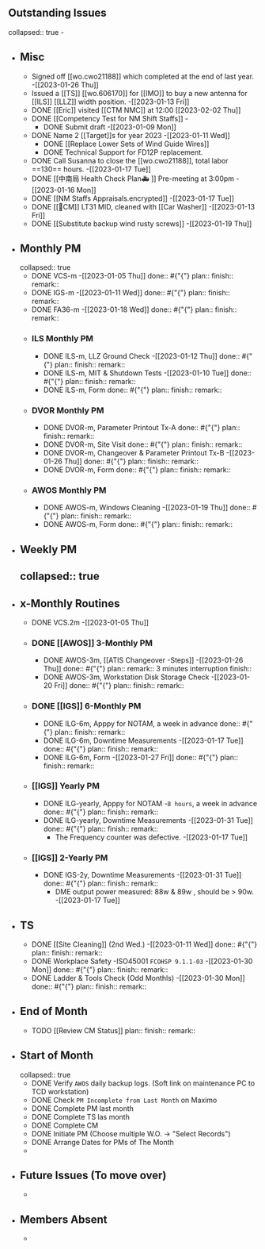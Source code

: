 ## Outstanding Issues
collapsed:: true
	-
- ## Misc
	- Signed off [[wo.cwo21188]] which completed at the end of last year. -[[2023-01-26 Thu]]
	- Issued a [[TS]] [[wo.606170]] for [[IMO]] to buy a new antenna for [[ILS]] [[LLZ]] width position. -[[2023-01-13 Fri]]
	- DONE [[Eric]] visited [[CTM NMC]] at 12:00 [[2023-02-02 Thu]]
	- DONE [[Competency Test for NM Shift Staffs]] -
		- DONE Submit draft -[[2023-01-09 Mon]]
	- DONE Name 2 [[Target]]s for year 2023 -[[2023-01-11 Wed]]
		- DONE [[Replace Lower Sets of Wind Guide Wires]]
		- DONE Technical Support for FD12P replacement.
	- DONE Call Susanna to close the [[wo.cwo21188]], total labor ==130== hours. -[[2023-01-17 Tue]]
	- DONE [[中南局 Health Check Plan🚑 ]] Pre-meeting at 3:00pm -[[2023-01-16 Mon]]
	- DONE [[NM Staffs Appraisals.encrypted]] -[[2023-01-17 Tue]]
	- DONE [[🐞CM]] LT31 MID, cleaned with [[Car Washer]] -[[2023-01-13 Fri]]
	- DONE [[Substitute backup wind rusty screws]] -[[2023-01-19 Thu]]
- ## Monthly PM
  collapsed:: true
	- DONE VCS-m -[[2023-01-05 Thu]]
	  done:: #{"{"}
	  plan:: 
	  finish::
	  remark::
	- DONE IGS-m -[[2023-01-11 Wed]]
	  done:: #{"{"}
	  plan:: 
	  finish::
	  remark::
	- DONE FA36-m -[[2023-01-18 Wed]]
	  done:: #{"{"}
	  plan:: 
	  finish::
	  remark::
	- ### ILS Monthly PM
		- DONE ILS-m, LLZ Ground Check -[[2023-01-12 Thu]]
		  done:: #{"{"}
		  plan:: 
		  finish::
		  remark::
		- DONE ILS-m, MIT & Shutdown Tests -[[2023-01-10 Tue]]
		  done:: #{"{"}
		  plan:: 
		  finish::
		  remark::
		- DONE ILS-m, Form 
		  done:: #{"{"}
		  plan:: 
		  finish::
		  remark::
	- ### DVOR Monthly PM
		- DONE DVOR-m, Parameter Printout Tx-A 
		  done:: #{"{"}
		  plan::
		  finish::
		  remark::
		- DONE DVOR-m, Site Visit
		  done:: #{"{"}
		  plan::
		  finish::
		  remark::
		- DONE DVOR-m, Changeover & Parameter Printout Tx-B -[[2023-01-26 Thu]]
		  done:: #{"{"}
		  plan::
		  finish::
		  remark::
		- DONE DVOR-m, Form 
		  done:: #{"{"}
		  plan:: 
		  finish::
		  remark::
	- ### AWOS Monthly PM
		- DONE AWOS-m, Windows Cleaning -[[2023-01-19 Thu]]
		  done:: #{"{"}
		  plan:: 
		  finish::
		  remark::
		- DONE AWOS-m, Form 
		  done:: #{"{"}
		  plan:: 
		  finish::
		  remark::
- ## Weekly PM
  collapsed:: true
	-
- ## x-Monthly Routines
	- DONE VCS.2m -[[2023-01-05 Thu]]
	- ### DONE [[AWOS]] 3-Monthly PM
		- DONE AWOS-3m, [[ATIS Changeover -Steps]] -[[2023-01-26 Thu]]
		  done:: #{"{"}
		  plan:: 
		  remark:: 3 minutes interruption
		  finish::
		- DONE AWOS-3m, Workstation Disk Storage Check -[[2023-01-20 Fri]]
		  done:: #{"{"}
		  plan::
		  finish::
		  remark::
	- ### DONE [[IGS]] 6-Monthly PM
		- DONE ILG-6m, Apppy for NOTAM, a week in advance 
		  done:: #{"{"}
		  plan::
		  finish::
		  remark::
		- DONE ILG-6m, Downtime Measurements  -[[2023-01-17 Tue]]
		  done:: #{"{"}
		  plan::
		  finish::
		  remark::
		- DONE ILG-6m, Form  -[[2023-01-27 Fri]]
		  done:: #{"{"}
		  plan::
		  finish::
		  remark::
	- ### [[IGS]] Yearly PM
		- DONE ILG-yearly, Apppy for NOTAM -`8 hours`, a week in advance 
		  done:: #{"{"}
		  plan::
		  finish::
		  remark::
		- DONE ILG-yearly, Downtime Measurements -[[2023-01-31 Tue]]
		  done:: #{"{"}
		  plan::
		  finish::
		  remark::
			- The Frequency counter was defective. -[[2023-01-17 Tue]]
	- ### [[IGS]] 2-Yearly PM
		- DONE IGS-2y, Downtime Measurements -[[2023-01-31 Tue]]
		  done:: #{"{"}
		  plan::
		  finish::
		  remark::
			- DME output power measured: 88w & 89w , should be > 90w. -[[2023-01-17 Tue]]
- ## TS
	- DONE [[Site Cleaning]] (2nd Wed.) -[[2023-01-11 Wed]]
	  done:: #{"{"}
	  plan::
	  finish::
	  remark::
	- DONE Workplace Safety -ISO45001 `FCOHSP 9.1.1-03` -[[2023-01-30 Mon]]
	  done:: #{"{"}
	  plan::
	  finish::
	  remark::
	- DONE Ladder & Tools Check (Odd Monthls) -[[2023-01-30 Mon]]
	  done:: #{"{"}
	  plan:: 
	  finish::
	  remark::
- ## End of Month
	- TODO [[Review CM Status]]
	  plan::
	  finish::
	  remark::
- ## Start of Month
  collapsed:: true
	- DONE Verify `AWOS` daily backup logs. (Soft link on maintenance PC to TCD workstation)
	- DONE Check `PM Incomplete from Last Month` on Maximo
	- DONE Complete PM last month
	- DONE Complete TS las month
	- DONE Complete CM
	- DONE Initiate PM (Choose multiple W.O. -> "Select Records")
	- DONE Arrange Dates for PMs of The Month
	-
- ## Future Issues (To move over)
	-
- ## Members Absent
	-